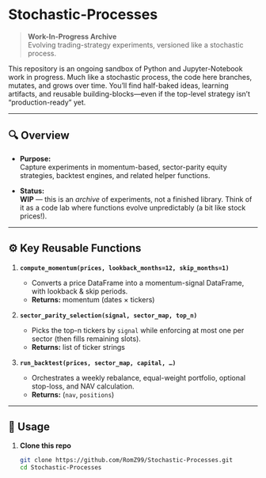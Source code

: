 # Stochastic-Processes

> **Work-In-Progress Archive**  
> Evolving trading-strategy experiments, versioned like a stochastic process.

This repository is an ongoing sandbox of Python and Jupyter-Notebook work in progress. Much like a stochastic process, the code here branches, mutates, and grows over time. You’ll find half-baked ideas, learning artifacts, and reusable building-blocks—even if the top-level strategy isn’t “production-ready” yet.

---

## 🔍 Overview

- **Purpose:**  
  Capture experiments in momentum-based, sector-parity equity strategies, backtest engines, and related helper functions.

- **Status:**  
  **WIP** — this is an _archive_ of experiments, not a finished library. Think of it as a code lab where functions evolve unpredictably (a bit like stock prices!).
---

## ⚙️ Key Reusable Functions

1. **`compute_momentum(prices, lookback_months=12, skip_months=1)`**  
   - Converts a price DataFrame into a momentum-signal DataFrame, with lookback & skip periods.  
   - **Returns:** momentum (dates × tickers)

2. **`sector_parity_selection(signal, sector_map, top_n)`**  
   - Picks the top-n tickers by `signal` while enforcing at most one per sector (then fills remaining slots).  
   - **Returns:** list of ticker strings

3. **`run_backtest(prices, sector_map, capital, …)`**  
   - Orchestrates a weekly rebalance, equal-weight portfolio, optional stop-loss, and NAV calculation.  
   - **Returns:** (`nav`, `positions`)  

---

## 🚧 Usage

1. **Clone this repo**  
   ```bash
   git clone https://github.com/RomZ99/Stochastic-Processes.git
   cd Stochastic-Processes
